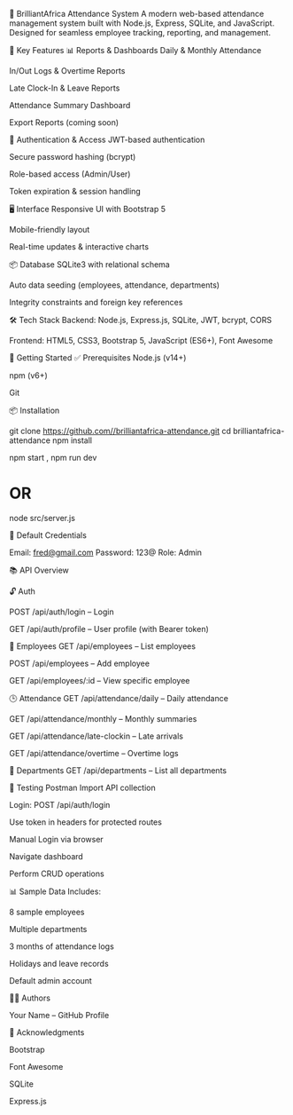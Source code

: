 📘 BrilliantAfrica Attendance System
A modern web-based attendance management system built with Node.js, Express, SQLite, and JavaScript. Designed for seamless employee tracking, reporting, and management.

🌟 Key Features
📊 Reports & Dashboards
Daily & Monthly Attendance

In/Out Logs & Overtime Reports

Late Clock-In & Leave Reports

Attendance Summary Dashboard

Export Reports (coming soon)

🔐 Authentication & Access
JWT-based authentication

Secure password hashing (bcrypt)

Role-based access (Admin/User)

Token expiration & session handling

🖥️ Interface
Responsive UI with Bootstrap 5

Mobile-friendly layout

Real-time updates & interactive charts

📦 Database
SQLite3 with relational schema

Auto data seeding (employees, attendance, departments)

Integrity constraints and foreign key references

🛠️ Tech Stack
Backend: Node.js, Express.js, SQLite, JWT, bcrypt, CORS

Frontend: HTML5, CSS3, Bootstrap 5, JavaScript (ES6+), Font Awesome

🚀 Getting Started
✅ Prerequisites
Node.js (v14+)

npm (v6+)

Git


📦 Installation


git clone https://github.com//brilliantafrica-attendance.git
cd brilliantafrica-attendance
npm install

npm start , npm run dev
# OR
node src/server.js


🔑 Default Credentials

Email: fred@gmail.com
Password: 123@
Role: Admin

📚 API Overview

🔓 Auth


POST /api/auth/login – Login

GET /api/auth/profile – User profile (with Bearer token)

👥 Employees
GET /api/employees – List employees

POST /api/employees – Add employee

GET /api/employees/:id – View specific employee

🕒 Attendance
GET /api/attendance/daily – Daily attendance

GET /api/attendance/monthly – Monthly summaries

GET /api/attendance/late-clockin – Late arrivals

GET /api/attendance/overtime – Overtime logs

🏢 Departments
GET /api/departments – List all departments

🧪 Testing
Postman
Import API collection

Login: POST /api/auth/login

Use token in headers for protected routes

Manual
Login via browser

Navigate dashboard

Perform CRUD operations


📊 Sample Data Includes:

8 sample employees

Multiple departments

3 months of attendance logs

Holidays and leave records

Default admin account


👨‍💻 Authors

Your Name – GitHub Profile


🙏 Acknowledgments

Bootstrap

Font Awesome

SQLite

Express.js